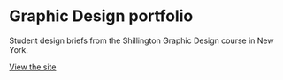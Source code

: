 # Graphic Design portfolio
Student design briefs from the Shillington Graphic Design course in New York.

[View the site](https://jokedewinter.github.io/design/)
